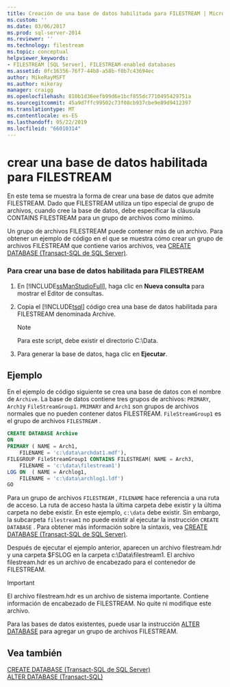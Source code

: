 ```yaml
---
title: Creación de una base de datos habilitada para FILESTREAM | Microsoft Docs
ms.custom: ''
ms.date: 03/06/2017
ms.prod: sql-server-2014
ms.reviewer: ''
ms.technology: filestream
ms.topic: conceptual
helpviewer_keywords:
- FILESTREAM [SQL Server], FILESTREAM-enabled databases
ms.assetid: 0fc16356-76f7-44b8-a58b-f0b7c43694ec
author: MikeRayMSFT
ms.author: mikeray
manager: craigg
ms.openlocfilehash: 810b1d36eefb99d6e1bcf855dc7710495429751a
ms.sourcegitcommit: 45a9d7ffc99502c73f08cb937cbe9e89d9412397
ms.translationtype: MT
ms.contentlocale: es-ES
ms.lasthandoff: 05/22/2019
ms.locfileid: "66010314"
---
```

# <a name="create-a-filestream-enabled-database"></a>crear una base de datos habilitada para FILESTREAM
  En este tema se muestra la forma de crear una base de datos que admite FILESTREAM. Dado que FILESTREAM utiliza un tipo especial de grupo de archivos, cuando cree la base de datos, debe especificar la cláusula CONTAINS FILESTREAM para un grupo de archivos como mínimo.  
  
 Un grupo de archivos FILESTREAM puede contener más de un archivo. Para obtener un ejemplo de código en el que se muestra cómo crear un grupo de archivos FILESTREAM que contiene varios archivos, vea [CREATE DATABASE &#40;Transact-SQL de SQL Server&#41;](/sql/t-sql/statements/create-database-sql-server-transact-sql).  
  
### <a name="to-create-a-filestream-enabled-database"></a>Para crear una base de datos habilitada para FILESTREAM  
  
1.  En [!INCLUDE[ssManStudioFull](../../includes/ssmanstudiofull-md.md)], haga clic en **Nueva consulta** para mostrar el Editor de consultas.  
  
2.  Copia el [!INCLUDE[tsql](../../includes/tsql-md.md)] código crea una base de datos habilitada para FILESTREAM denominada Archive.  
  
    > [!NOTE]  
    >  Para este script, debe existir el directorio C:\Data.  
  
3.  Para generar la base de datos, haga clic en **Ejecutar**.  
  
## <a name="example"></a>Ejemplo  
 En el ejemplo de código siguiente se crea una base de datos con el nombre de `Archive`. La base de datos contiene tres grupos de archivos: `PRIMARY`, `Arch1`y `FileStreamGroup1`. `PRIMARY` and `Arch1` son grupos de archivos normales que no pueden contener datos FILESTREAM. `FileStreamGroup1` es el grupo de archivos `FILESTREAM` .  
  
```sql  
CREATE DATABASE Archive   
ON  
PRIMARY ( NAME = Arch1,  
    FILENAME = 'c:\data\archdat1.mdf'),  
FILEGROUP FileStreamGroup1 CONTAINS FILESTREAM( NAME = Arch3,  
    FILENAME = 'c:\data\filestream1')  
LOG ON  ( NAME = Archlog1,  
    FILENAME = 'c:\data\archlog1.ldf')  
GO  
```  
  
 Para un grupo de archivos `FILESTREAM` , `FILENAME` hace referencia a una ruta de acceso. La ruta de acceso hasta la última carpeta debe existir y la última carpeta no debe existir. En este ejemplo, `c:\data` debe existir. Sin embargo, la subcarpeta `filestream1` no puede existir al ejecutar la instrucción `CREATE DATABASE` . Para obtener más información sobre la sintaxis, vea [CREATE DATABASE &#40;Transact-SQL de SQL Server&#41;](/sql/t-sql/statements/create-database-sql-server-transact-sql).  
  
 Después de ejecutar el ejemplo anterior, aparecen un archivo filestream.hdr y una carpeta $FSLOG en la carpeta c:\Data\filestream1. El archivo filestream.hdr es un archivo de encabezado para el contenedor de FILESTREAM.  
  
> [!IMPORTANT]  
>  El archivo filestream.hdr es un archivo de sistema importante. Contiene información de encabezado de FILESTREAM. No quite ni modifique este archivo.  
  
 Para las bases de datos existentes, puede usar la instrucción [ALTER DATABASE](/sql/t-sql/statements/alter-database-transact-sql) para agregar un grupo de archivos FILESTREAM.  
  
## <a name="see-also"></a>Vea también  
 [CREATE DATABASE &#40;Transact-SQL de SQL Server&#41;](/sql/t-sql/statements/create-database-sql-server-transact-sql)   
 [ALTER DATABASE &#40;Transact-SQL&#41;](/sql/t-sql/statements/alter-database-transact-sql)  
  
  
